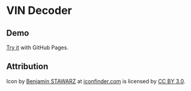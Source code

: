 # VIN Decoder

## Demo

[Try it](https://rduckdev.github.io/vin-decoder/) with GitHub Pages.

## Attribution

Icon by [Benjamin STAWARZ](https://www.iconfinder.com/butterflytronics) at [iconfinder.com](www.iconfinder.com) is licensed by [CC BY 3.0](https://creativecommons.org/licenses/by/3.0/).
